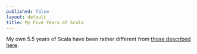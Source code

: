 ```yaml
---
published: false
layout: default
title: My Five Years of Scala
---
```


My own 5.5 years of Scala have been rather different from [those described here](http://manuel.bernhardt.io/2015/11/13/5-years-of-scala-and-counting-debunking-some-myths-about-the-language-and-its-environment/).
